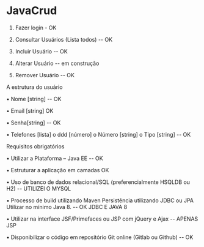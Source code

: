 # JavaCrud

1. Fazer login  - OK

2. Consultar Usuários (Lista todos)  -- OK

3. Incluir Usuário  -- OK

4. Alterar Usuário -- em construção

5. Remover Usuário  -- OK



A estrutura do usuário

• Nome [string]  -- OK 

• Email [string]   OK

• Senha[string]  -- OK

• Telefones [lista] o ddd [número] o Número [string] o Tipo [string]  -- OK



Requisitos obrigatórios

• Utilizar a Plataforma – Java EE   -- OK

• Estruturar a aplicação em camadas  OK

• Uso de banco de dados relacional/SQL (preferencialmente HSQLDB ou H2)  -- UTILIZEI O MYSQL

• Processo de build utilizando Maven Persistência utilizando JDBC ou JPA Utilizar no mínimo Java 8.   -- OK JDBC E JAVA 8

• Utilizar na interface JSF/Primefaces ou JSP com jQuery e Ajax   -- APENAS JSP 

• Disponibilizar o código em repositório Git online (Gitlab ou Github)   -- OK
